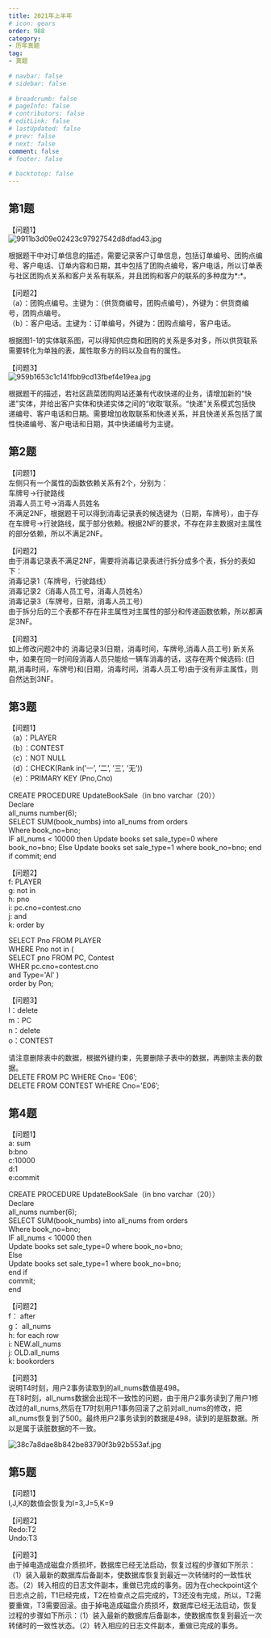 ```yaml
---  
title: 2021年上半年  
# icon: gears  
order: 988  
category:  
- 历年真题  
tag:  
- 真题  
  
# navbar: false  
# sidebar: false  
  
# breadcrumb: false  
# pageInfo: false  
# contributors: false  
# editLink: false  
# lastUpdated: false  
# prev: false  
# next: false  
comment: false  
# footer: false  
  
# backtotop: false  
---  
```

## 第1题 ##

【问题1】  
![9911b3d09e02423c97927542d8dfad43.jpg][]  
  
根据题干中对订单信息的描述，需要记录客户订单信息，包括订单编号、团购点编号、客户电话、订单内容和日期，其中包括了团购点编号，客户电话，所以订单表与社区团购点关系和客户关系有联系，并且团购和客户的联系的多种度为\*:\*。  
  
  
【问题2】  
（a）：团购点编号。主键为：（供货商编号，团购点编号），外键为：供货商编号，团购点编号。  
（b）：客户电话。主键为：订单编号，外键为：团购点编号，客户电话。  
  
根据图1-1的实体联系图，可以得知供应商和团购的关系是多对多，所以供货联系需要转化为单独的表，属性取多方的码以及自有的属性。  
  
【问题3】  
![959b1653c1c141fbb9cd13fbef4e19ea.jpg][]  
  
根据题干的描述，若社区蔬菜团购网站还兼有代收快递的业务，请增加新的“快递”实体，并给出客户实体和快递实体之间的“收取’联系。“快递”关系模式包括快递编号、客户电话和日期。需要增加收取联系和快递关系，并且快递关系包括了属性快递编号、客户电话和日期，其中快递编号为主键。  


## 第2题 ##

【问题1】  
左侧只有一个属性的函数依赖关系有2个，分别为：  
车牌号-&gt;行驶路线  
消毒人员工号-&gt;消毒人员姓名  
不满足2NF，根据题干可以得到消毒记录表的候选键为（日期，车牌号），由于存在车牌号-&gt;行驶路线，属于部分依赖。根据2NF的要求，不存在非主数据对主属性的部分依赖，所以不满足2NF。  
  
【问题2】  
由于消毒记录表不满足2NF，需要将消毒记录表进行拆分成多个表，拆分的表如下：  
消毒记录1（车牌号，行驶路线）  
消毒记录2（消毒人员工号，消毒人员姓名）  
消毒记录3（车牌号，日期，消毒人员工号）  
由于拆分后的三个表都不存在非主属性对主属性的部分和传递函数依赖，所以都满足3NF。  
  
【问题3】  
如上修改问题2中的 消毒记录3(日期，消毒时间，车牌号,消毒人员工号) 新关系中，如果在同一时间段消毒人员只能给一辆车消毒的话，这存在两个候选码: (日期,消毒时间，车牌号)和(日期，消毒时间，消毒人员工号)由于没有非主属性，则自然达到3NF。  


## 第3题 ##

【问题1】  
（a）：PLAYER  
（b）：CONTEST  
（c）：NOT NULL  
（d）：CHECK(Rank in(’一’, ’二’, ’三’, ’无’))  
（e）：PRIMARY KEY (Pno,Cno)  
  
CREATE PROCEDURE UpdateBookSale（in bno varchar（20））  
Declare  
all\_nums number(6);  
SELECT SUM(book\_numbs) into all\_nums from orders  
Where book\_no=bno;  
IF all\_nums &lt; 10000 then Update books set sale\_type=0 where book\_no=bno; Else Update books set sale\_type=1 where book\_no=bno; end if commit; end  
  
【问题2】  
f: PLAYER  
g: not in  
h: pno  
i: pc.cno=contest.cno  
j: and  
k: order by  
  
SELECT Pno FROM PLAYER  
WHERE Pno not in (  
SELECT pno FROM PC, Contest  
WHER pc.cno=contest.cno  
and Type='Al' )  
order by Pon;  
  
【问题3】  
l：delete  
m：PC  
n：delete  
o：CONTEST  
  
请注意删除表中的数据，根据外键约束，先要删除子表中的数据，再删除主表的数据。  
DELETE FROM PC WHERE Cno= ‘E06’;  
DELETE FROM CONTEST WHERE Cno='E06’;  


## 第4题 ##

【问题1】  
a: sum  
b:bno  
c:10000  
d:1  
e:commit  
  
CREATE PROCEDURE UpdateBookSale（in bno varchar（20））  
Declare  
all\_nums number(6);  
SELECT SUM(book\_numbs) into all\_nums from orders  
Where book\_no=bno;  
IF all\_nums &lt; 10000 then  
Update books set sale\_type=0 where book\_no=bno;  
Else  
Update books set sale\_type=1 where book\_no=bno;  
end if  
commit;  
end  
  
【问题2】  
f： after  
g： all\_nums  
h: for each row  
i: NEW.all\_nums  
j: OLD.all\_nums  
k: bookorders  
  
【问题3】  
说明T4时刻，用户2事务读取到的all\_nums数值是498。  
在T8时刻，all\_nums数据会出现不一致性的问题，由于用户2事务读到了用户1修改过的all\_nums,然后在T7时刻用户1事务回滚了之前对all\_nums的修改，把all\_nums恢复到了500。最终用户2事务读到的数据是498，读到的是脏数据。所以是属于读脏数据的不一致。  
  
![38c7a8dae8b842be83790f3b92b553af.jpg][]  


## 第5题 ##

【问题1】  
I,J,K的数值会恢复为I=3,J=5,K=9  
  
【问题2】  
Redo:T2  
Undo:T3  
  
【问题3】  
由于掉电造成磁盘介质损坏，数据库已经无法启动，恢复过程的步骤如下所示：（1）装入最新的数据库后备副本，使数据库恢复到最近一次转储时的一致性状态。（2）转入相应的日志文件副本，重做已完成的事务。因为在checkpoint这个日志点之前，T1已经完成，T2在检查点之后完成的，T3还没有完成，所以，T2需要重做，T3需要回滚。由于掉电造成磁盘介质损坏，数据库已经无法启动，恢复过程的步骤如下所示：（1）装入最新的数据库后备副本，使数据库恢复到最近一次转储时的一致性状态。（2）转入相应的日志文件副本，重做已完成的事务。  



[9911b3d09e02423c97927542d8dfad43.jpg]: https://www.xkxxkx.cn/file/exam/software/数据库系统工程师/案例/第1题/9911b3d09e02423c97927542d8dfad43.jpg
[959b1653c1c141fbb9cd13fbef4e19ea.jpg]: https://www.xkxxkx.cn/file/exam/software/数据库系统工程师/案例/第1题/959b1653c1c141fbb9cd13fbef4e19ea.jpg
[38c7a8dae8b842be83790f3b92b553af.jpg]: https://www.xkxxkx.cn/file/exam/software/数据库系统工程师/案例/第4题/38c7a8dae8b842be83790f3b92b553af.jpg
